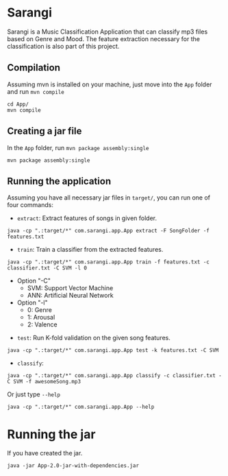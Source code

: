 # Sarangi
Sarangi is a Music Classification Application that can classify mp3 files based on Genre and Mood.
The feature extraction necessary for the classification is also part of this project. 

## Compilation

Assuming mvn is installed on your machine, just move into the `App` folder and run `mvn compile`

```
cd App/
mvn compile
```

## Creating a jar file

In the `App` folder, run `mvn package assembly:single`
```
mvn package assembly:single
```

## Running the application
Assuming you have all necessary jar files in `target/`, you can run one of four commands:
* `extract`: Extract features of songs in given folder.

```
java -cp ".:target/*" com.sarangi.app.App extract -F SongFolder -f features.txt
```

* `train`: Train a classifier from the extracted features.

```
java -cp ".:target/*" com.sarangi.app.App train -f features.txt -c classifier.txt -C SVM -l 0
```
 - Option "-C"
   - SVM: Support Vector Machine
   - ANN: Artificial Neural Network
 - Option "-l" 
   - 0: Genre
   - 1: Arousal
   - 2: Valence
    
* `test`: Run K-fold validation on the given song features.

```
java -cp ".:target/*" com.sarangi.app.App test -k features.txt -C SVM 
```

* `classify`:

```
java -cp ".:target/*" com.sarangi.app.App classify -c classifier.txt -C SVM -f awesomeSong.mp3
```

Or just type `--help`

```
java -cp ".:target/*" com.sarangi.app.App --help
```
# Running the jar
If you have created the jar.
```
java -jar App-2.0-jar-with-dependencies.jar
```
